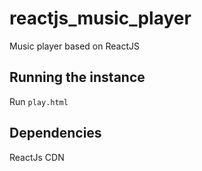 # reactjs_music_player
Music player based on ReactJS

## Running the instance

Run `play.html`


## Dependencies

ReactJs CDN 
